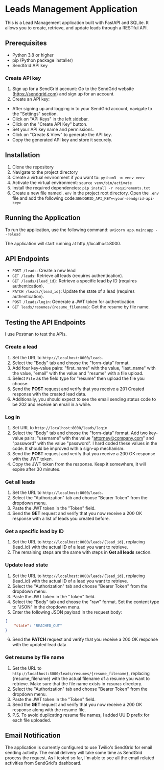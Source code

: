 # Leads Management Application

This is a Lead Management application built with FastAPI and SQLite. It allows you to create, retrieve, and update leads through a RESTful API.

## Prerequisites

- Python 3.8 or higher
- pip (Python package installer)
- SendGrid API key

### Create API key
1. Sign up for a SendGrid account:
Go to the SendGrid website (https://sendgrid.com) and sign up for an account.
2. Create an API key:
- After signing up and logging in to your SendGrid account, navigate to the "Settings" section.
- Click on "API Keys" in the left sidebar.
- Click on the "Create API Key" button.
- Set your API key name and permissions.
- Click on "Create & View" to generate the API key.
- Copy the generated API key and store it securely.

## Installation

1. Clone the repository
2. Navigate to the project directory
3. Create a virtual environment if you want to: `python3 -m venv venv`
4. Activate the virtual environment: `source venv/bin/activate`
5. Install the required dependencies: `pip install -r requirements.txt`
6. Create a new file named `.env` in the project root directory. Open the `.env` file and add the following code:`SENDGRID_API_KEY=<your-sendgrid-api-key>`

## Running the Application
To run the application, use the following command:
`uvicorn app.main:app --reload`

The application will start running at http://localhost:8000.

## API Endpoints
- `POST /leads`: Create a new lead
- `GET /leads`: Retrieve all leads (requires authentication).
- `GET /leads/{lead_id}`: Retrieve a specific lead by ID (requires authentication).
- `PATCH /leads/{lead_id}`: Update the state of a lead (requires authentication).
- `POST /leads/login`: Generate a JWT token for authentication.
- `GET leads/resumes/{resume_filename}`: Get the resume by file name.

## Testing the API Endpoints
I use Postman to test the APIs.

### Create a lead
1. Set the URL to `http://localhost:8000/leads`.
2. Select the "Body" tab and choose the "form-data" format.
3. Add four key-value pairs: "first_name" with the value, "last_name" with the value, "email" with the value and "resume" with a file upload. 
4. Select `File` as the field type for "resume" then upload the file you choose.
5. Send the **POST** request and verify that you receive a 201 Created response with the created lead data.
6. Additionally, you should expect to see the email sending status code to be 202 and receive an email in a while.

### Log in
1. Set URL to `http://localhost:8000/leads/login`.
2. Select the "Body" tab and choose the "form-data" format. Add two key-value pairs: "username" with the value "attorney@company.com" and "password" with the value "password".
I hard coded these values in the code. It should be improved with a sign-up mechanism.
3. Send the **POST** request and verify that you receive a 200 OK response with the JWT token.
4. Copy the JWT token from the response. Keep it somewhere, it will expire after 30 minutes.

### Get all leads
1. Set the URL to `http://localhost:8000/leads`.
2. Select the "Authorization" tab and choose "Bearer Token" from the dropdown menu.
3. Paste the JWT token in the "Token" field.
4. Send the **GET** request and verify that you now receive a 200 OK response with a list of leads you created before.

### Get a specific lead by ID
1. Set the URL to `http://localhost:8000/leads/{lead_id}`, replacing {lead_id} with the actual ID of a lead you want to retrieve.
2. The remaining steps are the same with steps in **Get all leads** section.

### Update lead state
1. Set the URL to `http://localhost:8000/leads/{lead_id}`, replacing {lead_id} with the actual ID of a lead you want to retrieve.
2. Select the "Authorization" tab and choose "Bearer Token" from the dropdown menu.
3. Paste the JWT token in the "Token" field.
4. Select the "Body" tab and choose the "raw" format. Set the content type to "JSON" in the dropdown menu.
5. Enter the following JSON payload in the request body:
``` json
{
    "state": "REACHED_OUT"
}
```
6. Send the **PATCH** request and verify that you receive a 200 OK response with the updated lead data.

### Get resume by file name
1. Set the URL to `http://localhost:8000/leads/resumes/{resume_filename}`, replacing {resume_filename} with the actual filename of a resume you want to retrieve. Make sure that the file name exists in `resumes` directory.
2. Select the "Authorization" tab and choose "Bearer Token" from the dropdown menu.
3. Paste the JWT token in the "Token" field.
4. Send the **GET** request and verify that you now receive a 200 OK response along with the resume file.
5. P.S. To avoid duplicating resume file names, I added UUID prefix for each file uploaded.

## Email Notification
The application is currently configured to use Twilio's SendGrid for email sending activity. The email delivery will take some time as SendGrid process the request.
As I tested so far, I'm able to see all the email related activities from SendGrid's dashboard. 
